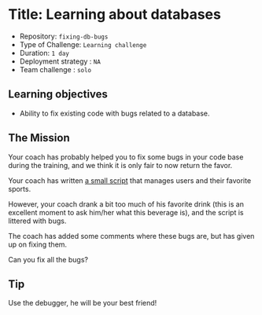 # Title: Learning about databases

- Repository: `fixing-db-bugs`
- Type of Challenge: `Learning challenge`
- Duration: `1 day`
- Deployment strategy : `NA`
- Team challenge : `solo`

## Learning objectives
- Ability to fix existing code with bugs related to a database.

## The Mission
Your coach has probably helped you to fix some bugs in your code base during the training, and we think it is only fair to now return the favor.

Your coach has written [a small script](resources/index.php) that manages users and their favorite sports.

However, your coach drank a bit too much of his favorite drink (this is an excellent moment to ask him/her what this beverage is), and the script is littered with bugs.

The coach has added some comments where these bugs are, but has given up on fixing them.

Can you fix all the bugs?

## Tip
Use the debugger, he will be your best friend!